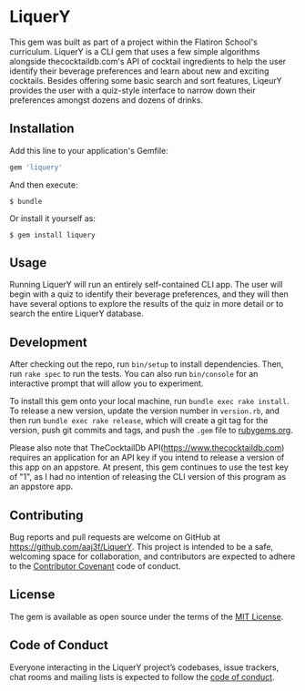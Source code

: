 # LiquerY

This gem was built as part of a project within the Flatiron School's curriculum. LiquerY is a CLI gem that uses a few simple algorithms alongside thecocktaildb.com's API of cocktail ingredients to help the user identify their beverage preferences and learn about new and exciting cocktails. Besides offering some basic search and sort features, LiqeurY provides the user with a quiz-style interface to narrow down their preferences amongst dozens and dozens of drinks.

## Installation

Add this line to your application's Gemfile:

```ruby
gem 'liquery'
```

And then execute:

    $ bundle

Or install it yourself as:

    $ gem install liquery

## Usage

Running LiquerY will run an entirely self-contained CLI app. The user will begin with a quiz to identify their beverage preferences, and they will then have several options to explore the results of the quiz in more detail or to search the entire LiquerY database.

## Development

After checking out the repo, run `bin/setup` to install dependencies. Then, run `rake spec` to run the tests. You can also run `bin/console` for an interactive prompt that will allow you to experiment.

To install this gem onto your local machine, run `bundle exec rake install`. To release a new version, update the version number in `version.rb`, and then run `bundle exec rake release`, which will create a git tag for the version, push git commits and tags, and push the `.gem` file to [rubygems.org](https://rubygems.org).

Please also note that TheCocktailDb API(https://www.thecocktaildb.com) requires an application for an API key if you intend to release a version of this app on an appstore. At present, this gem continues to use the test key of "1", as I had no intention of releasing the CLI version of this program as an appstore app.

## Contributing

Bug reports and pull requests are welcome on GitHub at https://github.com/aaj3f/LiquerY. This project is intended to be a safe, welcoming space for collaboration, and contributors are expected to adhere to the [Contributor Covenant](http://contributor-covenant.org) code of conduct.

## License

The gem is available as open source under the terms of the [MIT License](https://opensource.org/licenses/MIT).

## Code of Conduct

Everyone interacting in the LiquerY project’s codebases, issue trackers, chat rooms and mailing lists is expected to follow the [code of conduct](https://github.com/aaj3f/LiquerY/blob/master/CODE_OF_CONDUCT.md).
